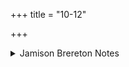 +++
title = "10-12"

+++

<details><summary>Jamison Brereton Notes</summary>

It is difficult to discern any particular unity in this tṛca.
</details>
